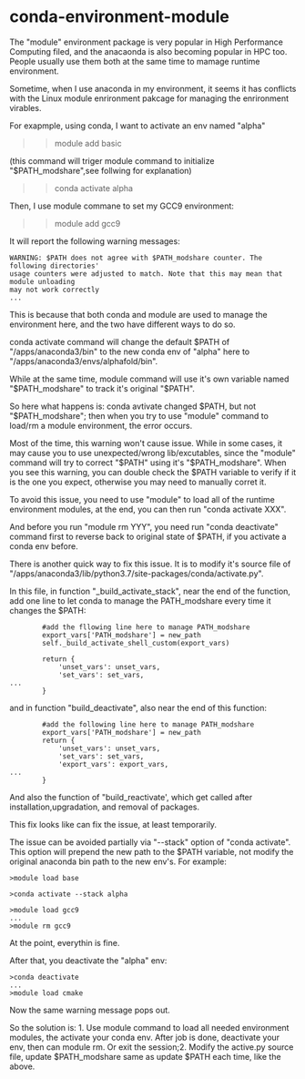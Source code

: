 # conda-environment-module

The "module" environment package is very popular in High Performance Computing filed, and the anacaonda is also becoming popular in HPC too. People usually use them both at the same time to mamage runtime environment.

Sometime, when I use anaconda in my environment, it seems it has conflicts with the Linux module enrironment pakcage for managing the enrironment virables.

For exapmple, using conda, I want to activate an env named "alpha"

>> module add basic  

(this command will triger module command to initialize "$PATH_modshare",see follwing for explanation)
>> conda activate alpha

Then, I use module commane to set my GCC9 environment:

>>module add gcc9

It will report the following warning messages:

```text
WARNING: $PATH does not agree with $PATH_modshare counter. The following directories' 
usage counters were adjusted to match. Note that this may mean that module unloading 
may not work correctly
...
```
This is because that both conda and module are used to manage the environment here, and the two have different ways to do so.

conda activate command will change the default $PATH of "/apps/anaconda3/bin" to the new conda env of "alpha" here to "/apps/anaconda3/envs/alphafold/bin".

While at the same time, module command will use it's own variable named "$PATH_modshare" to track it's original "$PATH".

So here what happens is: conda avtivate changed $PATH, but not "$PATH_modshare"; then when you try to use "module" command to load/rm a module environment, the error occurs.

Most of the time, this warning won't cause issue. While in some cases, it may cause you to use unexpected/wrong lib/excutables, since the "module" command will try to correct "$PATH" using it's "$PATH_modshare".
When you see this warning, you can double check the $PATH variable to verify if it is the one you expect, otherwise you may need to manually corret it.

To avoid this issue, you need to use "module" to load all of the runtime environment modules, at the end, you can then run "conda activate XXX".

And before you run "module rm YYY", you need run "conda deactivate" command first to reverse back to original state of $PATH, if you activate a conda env before.


There is another quick way to fix this issue. It is to modify it's source file of "/apps/anaconda3/lib/python3.7/site-packages/conda/activate.py".

In this file, in function "_build_activate_stack", near the end of the function, add one line to let conda to manage the PATH_modshare every time it changes the $PATH:

```text
        #add the fllowing line here to manage PATH_modshare
        export_vars['PATH_modshare'] = new_path
        self._build_activate_shell_custom(export_vars)

        return {
            'unset_vars': unset_vars,
            'set_vars': set_vars,
...
        }
```

and in function "build_deactivate", also near the end of this function:

```text
        #add the following line here to manage PATH_modshare
        export_vars['PATH_modshare'] = new_path
        return {
            'unset_vars': unset_vars,
            'set_vars': set_vars,
            'export_vars': export_vars,
...
        }
```

And also the function of "build_reactivate', which get called after installation,upgradation, and removal of packages.

This fix looks like can fix the issue, at least temporarily.

The issue can be avoided partially via "--stack" option of "conda activate". This option will prepend the new path to the $PATH variable, not modify the original anaconda bin path to the new env's. For example:

```text
>module load base

>conda activate --stack alpha 

>module load gcc9
...
>module rm gcc9
```

At the point, everythin is fine. 

After that, you deactivate the "alpha" env:
```text
>conda deactivate
...
>module load cmake

```

Now the same warning message pops out.

So the solution is: 1. Use module command to load all needed environment modules, the activate your conda env. After job is done, deactivate your env, then can module rm. Or exit the session;2. Modify the active.py source file, update $PATH_modshare same as update $PATH each time, like the above.

